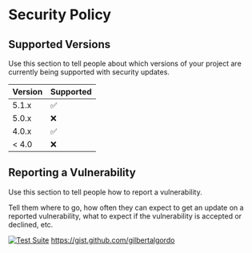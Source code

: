 # Security Policy

## Supported Versions

Use this section to tell people about which versions of your project are
currently being supported with security updates.

| Version | Supported          |
| ------- | ------------------ |
| 5.1.x   | :white_check_mark: |
| 5.0.x   | :x:                |
| 4.0.x   | :white_check_mark: |
| < 4.0   | :x:                |

## Reporting a Vulnerability

Use this section to tell people how to report a vulnerability.

Tell them where to go, how often they can expect to get an update on a
reported vulnerability, what to expect if the vulnerability is accepted or
declined, etc.

[![Test Suite](https://github.com/gilbertalgordo/workbox/actions/workflows/pull-request.yml/badge.svg)](https://github.com/gilbertalgordo/workbox/actions/workflows/pull-request.yml)
https://gist.github.com/gilbertalgordo
